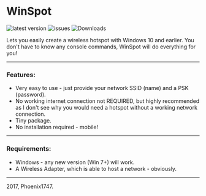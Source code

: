 # WinSpot
![latest version](https://img.shields.io/github/release/phoenix1747/windows-hotspot.svg) ![issues](https://img.shields.io/github/issues/phoenix1747/windows-hotspot.svg) ![Downloads](https://img.shields.io/github/downloads/phoenix1747/windows-hotspot/latest/total.svg)


Lets you easily create a wireless hotspot with Windows 10 and earlier.
You don't have to know any console commands, WinSpot will do everything for you!

---

### Features:

* Very easy to use - just provide your network SSID (name) and a PSK (password).
* No working internet connection not REQUIRED, but highly recommended as I don't see why you would need a hotspot without a working network connection.
* Tiny package.
* No installation required - mobile!

---

### Requirements:

* Windows - any new version (Win 7+) will work.
* A Wireless Adapter, which is able to host a network - obviously.

---

2017, Phoenix1747.
